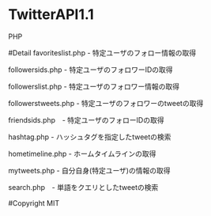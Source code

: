 # TwitterAPI1.1
PHP

#Detail
favoriteslist.php - 特定ユーザのフォロー情報の取得

followersids.php - 特定ユーザのフォロワーIDの取得

followerslist.php - 特定ユーザのフォロワー情報の取得

followerstweets.php - 特定ユーザのフォロワーのtweetの取得

friendsids.php　- 特定ユーザのフォローIDの取得

hashtag.php - ハッシュタグを指定したtweetの検索

hometimeline.php - ホームタイムラインの取得

mytweets.php - 自分自身(特定ユーザ)の情報の取得

search.php　- 単語をクエリとしたtweetの検索

#Copyright
MIT
